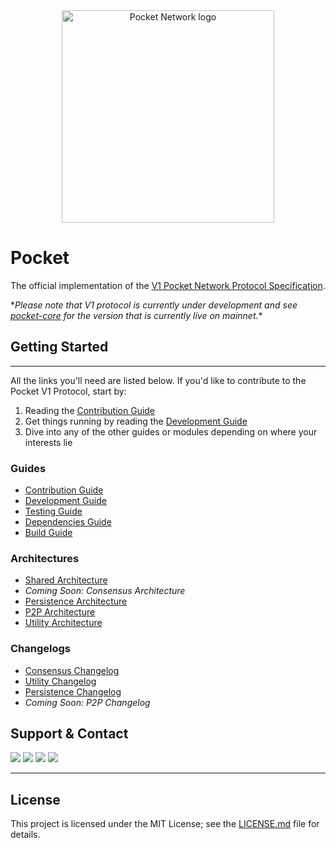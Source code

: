 <div align="center">
  <a href="https://www.pokt.network">
    <img src="https://user-images.githubusercontent.com/2219004/151564884-212c0e40-3bfa-412e-a341-edb54b5f1498.jpeg" alt="Pocket Network logo" width="340"/>
  </a>
</div>

# Pocket

The official implementation of the [V1 Pocket Network Protocol Specification](https://github.com/pokt-network/pocket-network-protocol).

\*_Please note that V1 protocol is currently under development and see [pocket-core](https://github.com/pokt-network/pocket-core) for the version that is currently live on mainnet._\*

## Getting Started

---

All the links you'll need are listed below. If you'd like to contribute to the Pocket V1 Protocol, start by:

1. Reading the [Contribution Guide](docs/contributing/CONTRIBUTING.md)
2. Get things running by reading the [Development Guide](docs/development/README.md)
3. Dive into any of the other guides or modules depending on where your interests lie

<!--
  The list of documents below was created by manually curating the output of the following command:
    $ find .. -name "*.md" | grep -v -e "vendor" -e "prototype" -e "SUMMARY.md" -e "TASTE.md"
-->

### Guides

- [Contribution Guide](docs/contributing/CONTRIBUTING.md)
- [Development Guide](docs/development/README.md)
- [Testing Guide](docs/testing/README.md)
- [Dependencies Guide](docs/deps/README.md)
- [Build Guide](docs/build/README.md)

### Architectures

- [Shared Architecture](shared/README.md)
- _Coming Soon: Consensus Architecture_
- [Persistence Architecture](persistence/README.md)
- [P2P Architecture](p2p/README.md)
- [Utility Architecture](utility/doc/README.md)

### Changelogs

- [Consensus Changelog](consensus/CHANGELOG.md)
- [Utility Changelog](utility/doc/CHANGELOG.md)
- [Persistence Changelog](persistence/CHANGELOG.md)
- _Coming Soon: P2P Changelog_

## Support & Contact

<div>
  <a href="https://twitter.com/poktnetwork"><img src="https://img.shields.io/twitter/url/http/shields.io.svg?style=social"></a>
  <a href="https://t.me/POKTnetwork"><img src="https://img.shields.io/badge/Telegram-blue.svg"></a>
  <a href="https://www.facebook.com/POKTnetwork" ><img src="https://img.shields.io/badge/Facebook-red.svg"></a>
  <a href="https://research.pokt.network"><img src="https://img.shields.io/discourse/https/research.pokt.network/posts.svg"></a>
</div>

---

## License

This project is licensed under the MIT License; see the [LICENSE.md](LICENSE.md) file for details.
